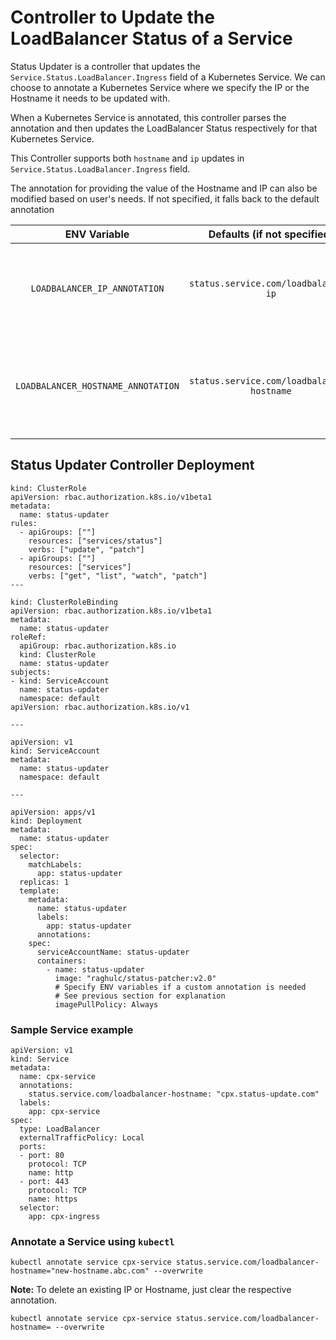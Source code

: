 # Controller to Update the LoadBalancer Status of a Service

Status Updater is a controller that updates the `Service.Status.LoadBalancer.Ingress` field of a Kubernetes Service. We can choose to annotate a Kubernetes Service where we specify the IP or the Hostname it needs to be updated with.

When a Kubernetes Service is annotated, this controller parses the annotation and then updates the LoadBalancer Status respectively for that Kubernetes Service.

This Controller supports both `hostname` and `ip` updates in `Service.Status.LoadBalancer.Ingress` field.

The annotation for providing the value of the Hostname and IP can also be modified based on user's needs. If not specified, it falls back to the default annotation

| ENV Variable | Defaults (if not specified) | Explanation | 
|:------------:| :--------------------------:|:-----------:|
| `LOADBALANCER_IP_ANNOTATION` | `status.service.com/loadbalancer-ip` | Argument to Specify a custom annotation for IP address to be updated |
| `LOADBALANCER_HOSTNAME_ANNOTATION` | `status.service.com/loadbalancer-hostname` | Argument to Specify a custom annotation for Hostname address to be updated | 

## Status Updater Controller Deployment

```
kind: ClusterRole
apiVersion: rbac.authorization.k8s.io/v1beta1
metadata:
  name: status-updater
rules:
  - apiGroups: [""]
    resources: ["services/status"]
    verbs: ["update", "patch"]
  - apiGroups: [""]
    resources: ["services"]
    verbs: ["get", "list", "watch", "patch"]
---

kind: ClusterRoleBinding
apiVersion: rbac.authorization.k8s.io/v1beta1
metadata:
  name: status-updater
roleRef:
  apiGroup: rbac.authorization.k8s.io
  kind: ClusterRole
  name: status-updater
subjects:
- kind: ServiceAccount
  name: status-updater
  namespace: default
apiVersion: rbac.authorization.k8s.io/v1

---

apiVersion: v1
kind: ServiceAccount
metadata:
  name: status-updater
  namespace: default

---

apiVersion: apps/v1
kind: Deployment
metadata:
  name: status-updater
spec:
  selector:
    matchLabels:
      app: status-updater
  replicas: 1
  template:
    metadata:
      name: status-updater
      labels:
        app: status-updater
      annotations:
    spec:
      serviceAccountName: status-updater
      containers:
        - name: status-updater
          image: "raghulc/status-patcher:v2.0"
          # Specify ENV variables if a custom annotation is needed
          # See previous section for explanation
          imagePullPolicy: Always
```

### Sample Service example

```
apiVersion: v1
kind: Service
metadata:
  name: cpx-service
  annotations:
    status.service.com/loadbalancer-hostname: "cpx.status-update.com"
  labels:
    app: cpx-service
spec:
  type: LoadBalancer
  externalTrafficPolicy: Local
  ports:
  - port: 80
    protocol: TCP
    name: http
  - port: 443
    protocol: TCP
    name: https
  selector:
    app: cpx-ingress
```

### Annotate a Service using `kubectl`

`kubectl annotate service cpx-service status.service.com/loadbalancer-hostname="new-hostname.abc.com" --overwrite`

**Note:** To delete an existing IP or Hostname, just clear the respective annotation.

`kubectl annotate service cpx-service status.service.com/loadbalancer-hostname= --overwrite`
